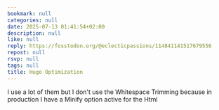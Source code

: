 ```yaml
---
bookmark: null
categories: null
date: 2025-07-13 01:41:54+02:00
description: null
like: null
reply: https://fosstodon.org/@eclecticpassions/114841141517679556
repost: null
rsvp: null
tags: null
title: Hugo Optimization
---
```


I use a lot of them but I don't use the Whitespace Trimming because in production I have a Minify option active for the Html
